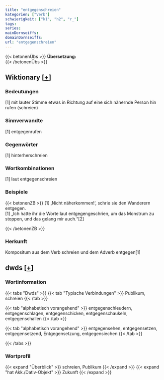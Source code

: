 ```yaml
---
title: "entgegenschreien"
kategorien: ["Verb"]
schwierigkeit: ["k1", "h2", "r_"]
tags:
series:
mainDornseiffs:
domainDornseiffs:
url: "entgegenschreien"
---
```


{{< betonenÜbs >}}
**Übersetzung:**  
{{< /betonenÜbs >}}

## Wiktionary [[+](https://de.wiktionary.org/wiki/entgegenschreien)]

### Bedeutungen
[1] mit lauter Stimme etwas in Richtung auf eine sich nähernde Person hin rufen (schreien)  

### Sinnverwandte
[1] entgegenrufen  

### Gegenwörter
[1] hinterherschreien  

### Wortkombinationen
[1] laut entgegenschreien  

### Beispiele
{{< betonenZB >}}
[1] ‚Nicht näherkommen!‘, schrie sie den Wanderern entgegen.  
[1] „Ich hatte ihr die Worte laut entgegengeschrien, um das Monstrum zu stoppen, und das gelang mir auch.“[2]  

{{< /betonenZB >}}
### Herkunft
Kompositum aus dem Verb schreien und dem Adverb entgegen[1]  



## dwds [[+](https://www.dwds.de/wb/entgegenschreien)]

### Wortinformation
{{< tabs "Dwds" >}}
{{< tab "Typische Verbindungen" >}}
Publikum, schreien
{{< /tab >}}

{{< tab "alphabetisch vorangehend" >}}
entgegenschleudern, entgegenschlagen, entgegenschicken, entgegenschaukeln, entgegenschallen
{{< /tab >}}

{{< tab "alphabetisch vorangehend" >}}
entgegensehen, entgegensetzen, entgegensetzend, Entgegensetzung, entgegensiechen
{{< /tab >}}

{{< /tabs >}}

### Wortprofil
{{< expand "Überblick" >}} schreien, Publikum {{< /expand >}}
{{< expand "hat Akk./Dativ-Objekt" >}} Zukunft {{< /expand >}}

